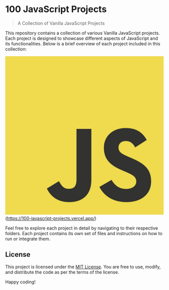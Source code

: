 # 100 JavaScript Projects

> A Collection of Vanilla JavaScript Projects

This repository contains a collection of various Vanilla JavaScript projects. Each project is designed to showcase different aspects of JavaScript and its functionalities. Below is a brief overview of each project included in this collection:

<!-- [![Logo](logo.jpg)](https://100-javascript-projects.vercel.app/) -->

![Screenshot](logo.jpg)(https://100-javascript-projects.vercel.app/)

<!--
1. **Analog Clock**: A project that displays an analog clock and updates the time in real-time.

2. **Box Shadow Generator**: An application that allows users to generate and customize box shadows using CSS.

3. **Chat-GPT**: An interactive chat application powered by GPT (Generative Pre-trained Transformer) model.

4. **Currency Converter App**: An app that enables users to convert currencies based on the latest exchange rates.

5. **Dark Mode**: A project that implements a dark mode feature, allowing users to switch between light and dark themes.

6. **Digital Clock**: A project that displays a digital clock with the ability to toggle between different time formats.

7. **Expense Tracker App**: An application to track and manage personal expenses and incomes.

8. **Github Profile Search**: An app that allows users to search for GitHub profiles and view relevant information.

9. **Language Translator App**: An application that translates text between different languages.

10. **Life Timer**: A project that calculates and displays the remaining time in a person's life based on various factors.

11. **Marks Calculator**: An app that helps calculate marks or grades based on entered scores or percentages.

12. **Math Quiz App**: An interactive quiz app that tests users' mathematical skills with random questions.

13. **Memory Game**: A classic memory game where players match pairs of cards within a specified time limit.

14. **OTP Verification Form**: A form with OTP (One-Time Password) verification functionality for user authentication.

15. **Password Generator**: A tool that generates random and secure passwords based on user-defined criteria.

16. **QR Code Generator**: An app that generates QR codes for inputted data or URLs.

17. **Random Hex Color Generator**: A tool that generates random hexadecimal color codes.

18. **Random Jokes Generator**: An app that displays random jokes fetched from an API.

19. **SatoshiToUSD Converter**: An app that converts Bitcoin Satoshi to USD based on the latest exchange rate.

20. **Weather App**: An application that fetches and displays weather information based on user-provided location. -->

Feel free to explore each project in detail by navigating to their respective folders. Each project contains its own set of files and instructions on how to run or integrate them.

<!--
## Contribution

Contributions to this collection of Vanilla JavaScript projects are welcome. If you have a new project or an improvement to an existing one, feel free to submit a pull request. Please follow the guidelines provided in the repository for contributing. -->

## License

This project is licensed under the [MIT License](LICENSE). You are free to use, modify, and distribute the code as per the terms of the license.

Happy coding!
